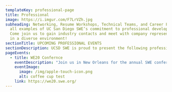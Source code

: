 ```yaml
---
templateKey: professional-page
title: Professional
image: https://i.imgur.com/F7LrVZh.jpg
subheading: Networking, Resume Workshops, Technical Teams, and Career Fairs are
  all examples of UC San Diego SWE’s commitment to professional development.
  Come join us to gain industry contacts and meet with company representatives
  in a diverse environment!
sectionTitle: UPCOMING PROFESSIONAL EVENTS
sectionDescription: UCSD SWE is proud to present the following professional events!
pageEvents:
  - title: WE20 Confernce
    eventDescription: "Join us in New Orleans for the annual SWE conference! "
    eventImage:
      image: /img/apple-touch-icon.png
      alt: coffee cup test
    link: https://we20.swe.org/
---
```

